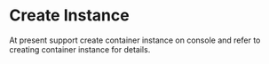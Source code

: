 
# Create Instance

At present support create container instance on console and refer to creating container instance for details.